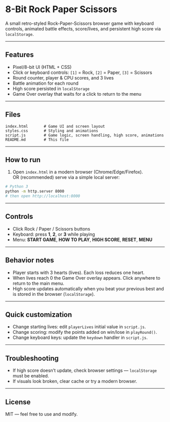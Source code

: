 # 8-Bit Rock Paper Scissors

A small retro-styled Rock-Paper-Scissors browser game with keyboard controls, animated battle effects, score/lives, and persistent high score via `localStorage`.

---

## Features
- Pixel/8-bit UI (HTML + CSS)
- Click or keyboard controls: `[1]` = Rock, `[2]` = Paper, `[3]` = Scissors
- Round counter, player & CPU scores, and 3 lives
- Battle animation for each round
- High score persisted in `localStorage`
- Game Over overlay that waits for a click to return to the menu

---

## Files
```
index.html       # Game UI and screen layout
styles.css       # Styling and animations
script.js        # Game logic, screen handling, high score, animations
README.md        # This file
```

---

## How to run
1. Open `index.html` in a modern browser (Chrome/Edge/Firefox).  
   OR (recommended) serve via a simple local server:
```bash
# Python 3
python -m http.server 8000
# then open http://localhost:8000
```

---

## Controls
- Click Rock / Paper / Scissors buttons  
- Keyboard: press **1**, **2**, or **3** while playing  
- Menu: **START GAME**, **HOW TO PLAY**, **HIGH SCORE**, **RESET**, **MENU**

---

## Behavior notes
- Player starts with 3 hearts (lives). Each loss reduces one heart.
- When lives reach 0 the Game Over overlay appears. Click anywhere to return to the main menu.
- High score updates automatically when you beat your previous best and is stored in the browser (`localStorage`).

---

## Quick customization
- Change starting lives: edit `playerLives` initial value in `script.js`.
- Change scoring: modify the points added on win/lose in `playRound()`.
- Change keyboard keys: update the `keydown` handler in `script.js`.

---

## Troubleshooting
- If high score doesn’t update, check browser settings — `localStorage` must be enabled.
- If visuals look broken, clear cache or try a modern browser.

---

## License
MIT — feel free to use and modify.
